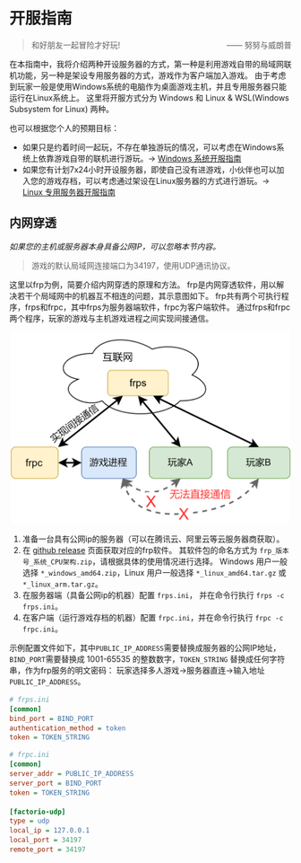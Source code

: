 # 开服指南

> <p style="text-align:left;">和好朋友一起冒险才好玩!<span style="float:right;">—— 努努与威朗普</span></p>

在本指南中，我将介绍两种开设服务器的方式，第一种是利用游戏自带的局域网联机功能，另一种是架设专用服务器的方式，游戏作为客户端加入游戏。
由于考虑到玩家一般是使用Windows系统的电脑作为桌面游戏主机，并且专用服务器只能运行在Linux系统上。
这里将开服方式分为 Windows 和 Linux & WSL(Windows Subsystem for Linux) 两种。

也可以根据您个人的预期目标：

- 如果只是约着时间一起玩，不存在单独游玩的情况，可以考虑在Windows系统上依靠游戏自带的联机进行游玩。→ [Windows 系统开服指南](windows.md)
- 如果您有计划7x24小时开设服务器，即使自己没有进游戏，小伙伴也可以加入您的游戏存档，可以考虑通过架设在Linux服务器的方式进行游玩。→ [Linux 专用服务器开服指南](linux.md)


## 内网穿透

*如果您的主机或服务器本身具备公网IP，可以忽略本节内容。*

> 游戏的默认局域网连接端口为34197，使用UDP通讯协议。


这里以frp为例，简要介绍内网穿透的原理和方法。
frp是内网穿透软件，用以解决若干个局域网中的机器互不相连的问题，其示意图如下。
frp共有两个可执行程序，frps和frpc，其中frps为服务器端软件，frpc为客户端软件。
通过frps和frpc两个程序，玩家的游戏与主机游戏进程之间实现间接通信。

<center>
    <img src="images/frp.png" style="width:500px;"/>
</center>

1. 准备一台具有公网ip的服务器（可以在腾讯云、阿里云等云服务器商获取）。
2. 在 [github release](https://github.com/fatedier/frp/releases) 页面获取对应的frp软件。
    其软件包的命名方式为 `frp_版本号_系统_CPU架构.zip`，请根据具体的使用情况进行选择。
    Windows 用户一般选择 `*_windows_amd64.zip`，Linux 用户一般选择 `*_linux_amd64.tar.gz` 或 `*_linux_arm.tar.gz`。
3. 在服务器端（具备公网ip的机器）配置 `frps.ini`， 并在命令行执行 `frps -c frps.ini`。
4. 在客户端（运行游戏存档的机器）配置 `frpc.ini`，并在命令行执行 `frpc -c frpc.ini`。


示例配置文件如下，其中`PUBLIC_IP_ADDRESS`需要替换成服务器的公网IP地址，`BIND_PORT`需要替换成 1001-65535 的整数数字，`TOKEN_STRING` 替换成任何字符串，作为frp服务的明文密码：
玩家选择多人游戏→服务器直连→输入地址`PUBLIC_IP_ADDRESS`。

```ini
# frps.ini
[common]
bind_port = BIND_PORT
authentication_method = token
token = TOKEN_STRING
```

```ini 
# frpc.ini
[common]
server_addr = PUBLIC_IP_ADDRESS
server_port = BIND_PORT
token = TOKEN_STRING

[factorio-udp]
type = udp
local_ip = 127.0.0.1
local_port = 34197
remote_port = 34197
```
